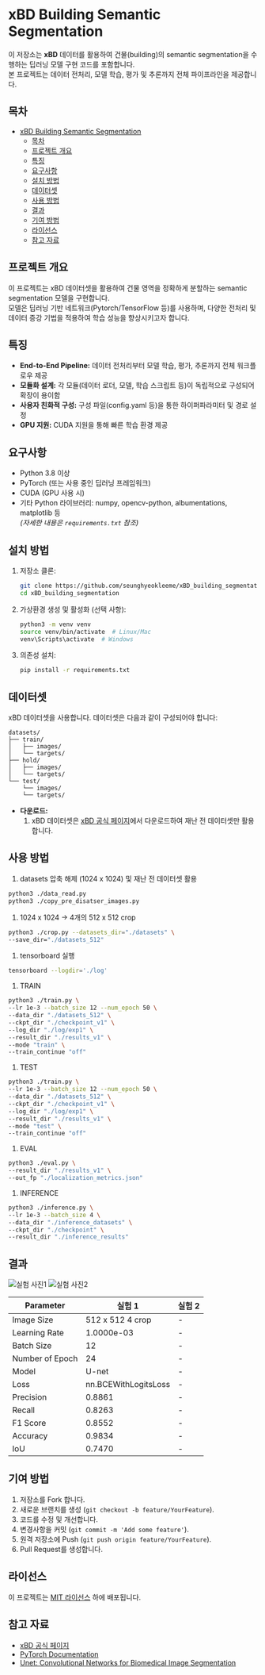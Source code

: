 # xBD Building Semantic Segmentation

이 저장소는 **xBD** 데이터를 활용하여 건물(building)의 semantic segmentation을 수행하는 딥러닝 모델 구현 코드를 포함합니다.  
본 프로젝트는 데이터 전처리, 모델 학습, 평가 및 추론까지 전체 파이프라인을 제공합니다.

## 목차

- [xBD Building Semantic Segmentation](#xbd-building-semantic-segmentation)
  - [목차](#목차)
  - [프로젝트 개요](#프로젝트-개요)
  - [특징](#특징)
  - [요구사항](#요구사항)
  - [설치 방법](#설치-방법)
  - [데이터셋](#데이터셋)
  - [사용 방법](#사용-방법)
  - [결과](#결과)
  - [기여 방법](#기여-방법)
  - [라이선스](#라이선스)
  - [참고 자료](#참고-자료)

## 프로젝트 개요

이 프로젝트는 xBD 데이터셋을 활용하여 건물 영역을 정확하게 분할하는 semantic segmentation 모델을 구현합니다.  
모델은 딥러닝 기반 네트워크(Pytorch/TensorFlow 등)를 사용하며, 다양한 전처리 및 데이터 증강 기법을 적용하여 학습 성능을 향상시키고자 합니다.

## 특징

- **End-to-End Pipeline:** 데이터 전처리부터 모델 학습, 평가, 추론까지 전체 워크플로우 제공
- **모듈화 설계:** 각 모듈(데이터 로더, 모델, 학습 스크립트 등)이 독립적으로 구성되어 확장이 용이함
- **사용자 친화적 구성:** 구성 파일(config.yaml 등)을 통한 하이퍼파라미터 및 경로 설정
- **GPU 지원:** CUDA 지원을 통해 빠른 학습 환경 제공

## 요구사항

- Python 3.8 이상
- PyTorch (또는 사용 중인 딥러닝 프레임워크)
- CUDA (GPU 사용 시)
- 기타 Python 라이브러리: numpy, opencv-python, albumentations, matplotlib 등  
  *(자세한 내용은 `requirements.txt` 참조)*

## 설치 방법

1. 저장소 클론:
   ```bash
   git clone https://github.com/seunghyeokleeme/xBD_building_segmentation.git
   cd xBD_building_segmentation
   ```

2. 가상환경 생성 및 활성화 (선택 사항):
   ```bash
   python3 -m venv venv
   source venv/bin/activate  # Linux/Mac
   venv\Scripts\activate  # Windows
   ```

3. 의존성 설치:
   ```bash
   pip install -r requirements.txt
   ```

## 데이터셋

xBD 데이터셋을 사용합니다. 데이터셋은 다음과 같이 구성되어야 합니다:

```
datasets/
├── train/
│   ├── images/
│   └── targets/
├── hold/
│   ├── images/
│   └── targets/
└── test/
    └── images/
    └── targets/
```

- **다운로드:** 
  1. xBD 데이터셋은 [xBD 공식 페이지](https://xview2.org)에서 다운로드하여 재난 전 데이터셋만 활용합니다.


## 사용 방법

1. datasets 압축 해제 (1024 x 1024) 및 재난 전 데이터셋 활용
  ```bash
  python3 ./data_read.py
  python3 ./copy_pre_disatser_images.py
  ```

1. 1024 x 1024 -> 4개의 512 x 512 crop
  ```bash
  python3 ./crop.py --datasets_dir="./datasets" \
--save_dir="./datasets_512"
  ```

1. tensorboard 실행
  ```bash
  tensorboard --logdir='./log'
  ```

1. TRAIN
```bash
python3 ./train.py \
--lr 1e-3 --batch_size 12 --num_epoch 50 \
--data_dir "./datasets_512" \
--ckpt_dir "./checkpoint_v1" \
--log_dir "./log/exp1" \
--result_dir "./results_v1" \
--mode "train" \
--train_continue "off"
```

1. TEST
```bash
python3 ./train.py \
--lr 1e-3 --batch_size 12 --num_epoch 50 \
--data_dir "./datasets_512" \
--ckpt_dir "./checkpoint_v1" \
--log_dir "./log/exp1" \
--result_dir "./results_v1" \
--mode "test" \
--train_continue "off"
```

1. EVAL
```bash
python3 ./eval.py \
--result_dir "./results_v1" \
--out_fp "./localization_metrics.json"
```

1. INFERENCE
```bash
python3 ./inference.py \
--lr 1e-3 --batch_size 4 \
--data_dir "./inference_datasets" \
--ckpt_dir "./checkpoint" \
--result_dir "./inference_results"
```

## 결과

![실험 사진1](./results/result1.png)
![실험 사진2](./results/result2.png)

| Parameter         | 실험 1                | 실험 2 |
|-------------------|---------------------|--------|
| Image Size        | 512 x 512 4 crop    | -      |
| Learning Rate     | 1.0000e-03          | -      |
| Batch Size        | 12                  | -      |
| Number of Epoch   | 24                  | -      |
| Model             | U-net               | -      |
| Loss              | nn.BCEWithLogitsLoss| -      |
| Precision         | 0.8861              | -      |
| Recall            | 0.8263              | -      |
| F1 Score          | 0.8552              | -      |
| Accuracy          | 0.9834              | -      |
| IoU               | 0.7470              | -      |


## 기여 방법

1. 저장소를 Fork 합니다.
2. 새로운 브랜치를 생성 (`git checkout -b feature/YourFeature`).
3. 코드를 수정 및 개선합니다.
4. 변경사항을 커밋 (`git commit -m 'Add some feature'`).
5. 원격 저장소에 Push (`git push origin feature/YourFeature`).
6. Pull Request를 생성합니다.

## 라이선스

이 프로젝트는 [MIT 라이선스](LICENSE) 하에 배포됩니다.

## 참고 자료

- [xBD 공식 페이지](https://xview2.org)
- [PyTorch Documentation](https://pytorch.org/docs/)
- [Unet: Convolutional Networks for Biomedical Image Segmentation](https://arxiv.org/abs/1505.04597)
